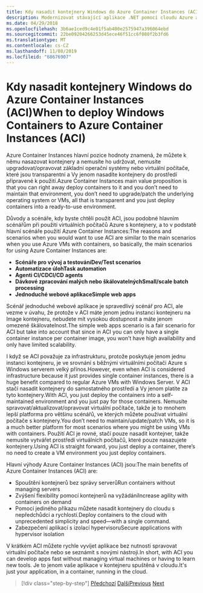 ```yaml
---
title: Kdy nasadit kontejnery Windows do Azure Container Instances (ACI)
description: Modernizovat stávající aplikace .NET pomocí cloudu Azure a kontejnerů Windows | Kdy nasadit kontejnery Windows do Azure Container Instances (ACI)
ms.date: 04/29/2018
ms.openlocfilehash: 3b6ae1ced9c4e01f5ab400e2575947a396064ebd
ms.sourcegitcommit: 22be09204266253d45ece46f51cc6f080f2b3fd6
ms.translationtype: MT
ms.contentlocale: cs-CZ
ms.lasthandoff: 11/08/2019
ms.locfileid: "68676907"
---
```

# <a name="when-to-deploy-windows-containers-to-azure-container-instances-aci"></a><span data-ttu-id="20db4-103">Kdy nasadit kontejnery Windows do Azure Container Instances (ACI)</span><span class="sxs-lookup"><span data-stu-id="20db4-103">When to deploy Windows Containers to Azure Container Instances (ACI)</span></span>

<span data-ttu-id="20db4-104">Azure Container Instances hlavní pozice hodnoty znamená, že můžete k němu nasazovat kontejnery a nemusíte ho udržovat, nemusíte upgradovat/opravovat základní operační systémy nebo virtuální počítače, které jsou transparentní a Vy jenom nasadíte kontejnery do prostředí připravené k použití.</span><span class="sxs-lookup"><span data-stu-id="20db4-104">Azure Container Instances main value proposition is that you can right away deploy containers to it and you don’t need to maintain that environment, you don’t need to upgrade/patch the underlying operating system or VMs, all that is transparent and you just deploy containers into a ready-to-use environment.</span></span>

<span data-ttu-id="20db4-105">Důvody a scénáře, kdy byste chtěli použít ACI, jsou podobné hlavním scénářům při použití virtuálních počítačů Azure s kontejnery, a to v podstatě hlavní scénáře použití Azure Container Instances:</span><span class="sxs-lookup"><span data-stu-id="20db4-105">The reasons and scenarios when you would want to use ACI are similar to the main scenarios when you use Azure VMs with containers, so basically, the main scenarios for using Azure Container Instances are:</span></span>

- <span data-ttu-id="20db4-106">**Scénáře pro vývoj a testování**</span><span class="sxs-lookup"><span data-stu-id="20db4-106">**Dev/Test scenarios**</span></span>
- <span data-ttu-id="20db4-107">**Automatizace úloh**</span><span class="sxs-lookup"><span data-stu-id="20db4-107">**Task automation**</span></span>
- <span data-ttu-id="20db4-108">**Agenti CI/CD**</span><span class="sxs-lookup"><span data-stu-id="20db4-108">**CI/CD agents**</span></span>
- <span data-ttu-id="20db4-109">**Dávkové zpracování malých nebo škálovatelných**</span><span class="sxs-lookup"><span data-stu-id="20db4-109">**Small/scale batch processing**</span></span>
- <span data-ttu-id="20db4-110">**Jednoduché webové aplikace**</span><span class="sxs-lookup"><span data-stu-id="20db4-110">**Simple web apps**</span></span>

<span data-ttu-id="20db4-111">Scénář jednoduché webové aplikace je spravedlivý scénář pro ACI, ale vezme v úvahu, že protože v ACI máte jenom jednu instanci kontejneru na Image kontejneru, nebudete mít vysokou dostupnost a máte jenom omezené škálovatelnost.</span><span class="sxs-lookup"><span data-stu-id="20db4-111">The simple web apps scenario is a fair scenario for ACI but take into account that since in ACI you can only have a single container instance per container image, you won’t have high availability and only have limited scalability.</span></span>

<span data-ttu-id="20db4-112">I když se ACI považuje za infrastrukturu, protože poskytuje jenom jednu instanci kontejneru, je ve srovnání s běžnými virtuálními počítači Azure s Windows serverem velký přínos.</span><span class="sxs-lookup"><span data-stu-id="20db4-112">However, even when ACI is considered infrastructure because it just provides single container instances, there is a huge benefit compared to regular Azure VMs with Windows Server.</span></span> <span data-ttu-id="20db4-113">V ACI stačí nasadit kontejnery do samostatného prostředí a Vy jenom platíte za tyto kontejnery.</span><span class="sxs-lookup"><span data-stu-id="20db4-113">With ACI, you just deploy the containers into a self-maintained environment and you just pay for those containers.</span></span> <span data-ttu-id="20db4-114">Nemusíte spravovat/aktualizovat/opravovat virtuální počítače, takže je to mnohem lepší platforma pro většinu scénářů, ve kterých můžete používat virtuální počítače s kontejnery.</span><span class="sxs-lookup"><span data-stu-id="20db4-114">You don’t need to maintain/update/patch VMs, so it is a much better platform for most scenarios where you might be using VMs with containers.</span></span> <span data-ttu-id="20db4-115">Použití ACI je rovné, stačí pouze nasadit kontejner, takže nemusíte vytvářet prostředí virtuálních počítačů, které pouze nasazujete kontejnery.</span><span class="sxs-lookup"><span data-stu-id="20db4-115">Using ACI is straight forward, you just deploy a container, there’s no need to create a VM environment you just deploy containers.</span></span>

<span data-ttu-id="20db4-116">Hlavní výhody Azure Container Instances (ACI) jsou:</span><span class="sxs-lookup"><span data-stu-id="20db4-116">The main benefits of Azure Container Instances (ACI) are:</span></span>

- <span data-ttu-id="20db4-117">Spouštění kontejnerů bez správy serverů</span><span class="sxs-lookup"><span data-stu-id="20db4-117">Run containers without managing servers</span></span>
- <span data-ttu-id="20db4-118">Zvýšení flexibility pomocí kontejnerů na vyžádání</span><span class="sxs-lookup"><span data-stu-id="20db4-118">Increase agility with containers on demand</span></span>
- <span data-ttu-id="20db4-119">Pomocí jediného příkazu můžete nasadit kontejnery do cloudu s nepředchůdci a rychlostí.</span><span class="sxs-lookup"><span data-stu-id="20db4-119">Deploy containers to the cloud with unprecedented simplicity and speed—with a single command.</span></span>
- <span data-ttu-id="20db4-120">Zabezpečení aplikací s izolací hypervisoru</span><span class="sxs-lookup"><span data-stu-id="20db4-120">Secure applications with hypervisor isolation</span></span>

<span data-ttu-id="20db4-121">V krátkém ACI můžete rychle vyvíjet aplikace bez nutnosti spravovat virtuální počítače nebo se seznámit s novými nástroji.</span><span class="sxs-lookup"><span data-stu-id="20db4-121">In short, with ACI you can develop apps fast without managing virtual machines or having to learn new tools.</span></span> <span data-ttu-id="20db4-122">Je to jenom vaše aplikace v kontejneru spuštěná v cloudu.</span><span class="sxs-lookup"><span data-stu-id="20db4-122">It's just your application, in a container, running in the cloud.</span></span>

> [!div class="step-by-step"]
> <span data-ttu-id="20db4-123">[Předchozí](when-to-deploy-windows-containers-to-azure-vms-iaas-cloud.md)
> [Další](when-to-deploy-windows-containers-to-azure-container-service-kubernetes.md)</span><span class="sxs-lookup"><span data-stu-id="20db4-123">[Previous](when-to-deploy-windows-containers-to-azure-vms-iaas-cloud.md)
[Next](when-to-deploy-windows-containers-to-azure-container-service-kubernetes.md)</span></span>
